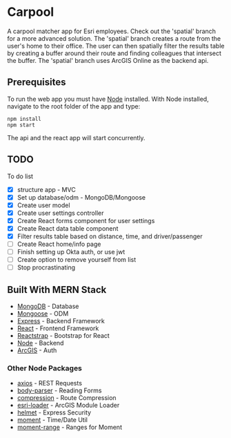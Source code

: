 # Carpool

A carpool matcher app for Esri employees. Check out the 'spatial' branch for a more advanced solution. The 'spatial' branch creates a route from the user's home to their office. The user can then spatially filter the results table by creating a buffer around their route and finding colleagues that intersect the buffer. The 'spatial' branch uses ArcGIS Online as the backend api.

## Prerequisites

To run the web app you must have [Node](https://nodejs.org/en/) installed. With Node installed, navigate to the root folder of the app and type:

```
npm install
npm start
```
The api and the react app will start concurrently.

## TODO
To do list
- [x] structure app - MVC
- [x] Set up database/odm - MongoDB/Mongoose
- [x] Create user model
- [x] Create user settings controller
- [x] Create React forms component for user settings
- [x] Create React data table component
- [x] Filter results table based on distance, time, and driver/passenger
- [ ] Create React home/info page
- [ ] Finish setting up Okta auth, or use jwt
- [ ] Create option to remove yourself from list
- [ ] Stop procrastinating

## Built With MERN Stack

* [MongoDB](https://www.mongodb.com/) - Database
* [Mongoose](https://mongoosejs.com/) - ODM
* [Express](https://expressjs.com/) - Backend Framework
* [React](https://reactjs.org/) - Frontend Framework
* [Reactstrap](https://reactstrap.github.io/) - Bootstrap for React
* [Node](https://nodejs.org/en/) - Backend
* [ArcGIS](https://developers.arcgis.com/javascript/) - Auth

### Other Node Packages
* [axios](https://github.com/axios/axios) - REST Requests
* [body-parser](https://www.npmjs.com/package/body-parser) - Reading Forms
* [compression](https://www.npmjs.com/package/compression) - Route Compression
* [esri-loader](https://github.com/Esri/esri-loader) - ArcGIS Module Loader
* [helmet](https://helmetjs.github.io/) - Express Security
* [moment](https://momentjs.com/) - Time/Date Util
* [moment-range](https://github.com/rotaready/moment-range) - Ranges for Moment
